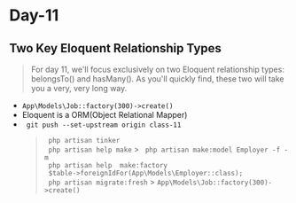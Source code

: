 # Day-11

## Two Key Eloquent Relationship Types

> For day 11, we'll focus exclusively on two Eloquent relationship types: belongsTo() and hasMany(). As you'll quickly find, these two will take you a very, very long way.

-   `App\Models\Job::factory(300)->create()`
-   Eloquent is a ORM(Object Relational Mapper)
-   ` git push --set-upstream origin class-11`
    > ` php artisan tinker`  
    > ` php artisan help make` > ` php artisan make:model Employer -f -m`  
    > ` php artisan help  make:factory`  
    > ` $table->foreignIdFor(App\Models\Employer::class);`  
    > ` php artisan migrate:fresh` > `App\Models\Job::factory(300)->create()`
